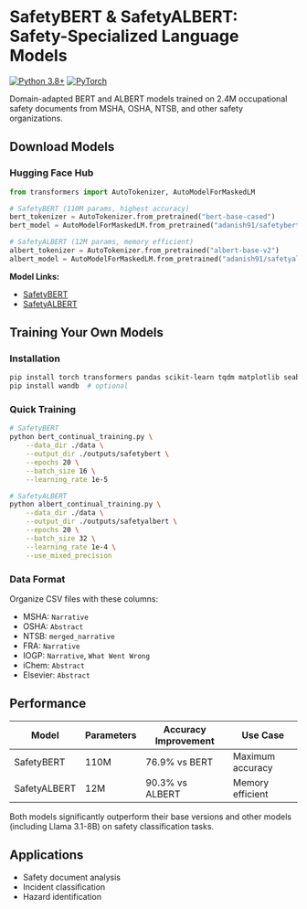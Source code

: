 # SafetyBERT & SafetyALBERT: Safety-Specialized Language Models

[![Python 3.8+](https://img.shields.io/badge/python-3.8+-blue.svg)](https://www.python.org/downloads/)
[![PyTorch](https://img.shields.io/badge/PyTorch-2.0+-red.svg)](https://pytorch.org/)

Domain-adapted BERT and ALBERT models trained on 2.4M occupational safety documents from MSHA, OSHA, NTSB, and other safety organizations.

## Download Models

### Hugging Face Hub
```python
from transformers import AutoTokenizer, AutoModelForMaskedLM

# SafetyBERT (110M params, highest accuracy)
bert_tokenizer = AutoTokenizer.from_pretrained("bert-base-cased")
bert_model = AutoModelForMaskedLM.from_pretrained("adanish91/safetybert")

# SafetyALBERT (12M params, memory efficient)
albert_tokenizer = AutoTokenizer.from_pretrained("albert-base-v2")
albert_model = AutoModelForMaskedLM.from_pretrained("adanish91/safetyalbert")
```

**Model Links:**
- [SafetyBERT](https://huggingface.co/adanish91/safetybert)
- [SafetyALBERT](https://huggingface.co/adanish91/safetyalbert)

## Training Your Own Models

### Installation
```bash
pip install torch transformers pandas scikit-learn tqdm matplotlib seaborn numpy
pip install wandb  # optional
```

### Quick Training
```bash
# SafetyBERT
python bert_continual_training.py \
    --data_dir ./data \
    --output_dir ./outputs/safetybert \
    --epochs 20 \
    --batch_size 16 \
    --learning_rate 1e-5

# SafetyALBERT  
python albert_continual_training.py \
    --data_dir ./data \
    --output_dir ./outputs/safetyalbert \
    --epochs 20 \
    --batch_size 32 \
    --learning_rate 1e-4 \
    --use_mixed_precision
```

### Data Format
Organize CSV files with these columns:
- MSHA: `Narrative`
- OSHA: `Abstract` 
- NTSB: `merged_narrative`
- FRA: `Narrative`
- IOGP: `Narrative`, `What Went Wrong`
- iChem: `Abstract`
- Elsevier: `Abstract`

## Performance

| Model | Parameters | Accuracy Improvement | Use Case |
|-------|------------|---------------------|----------|
| SafetyBERT | 110M | 76.9% vs BERT | Maximum accuracy |
| SafetyALBERT | 12M | 90.3% vs ALBERT | Memory efficient |

Both models significantly outperform their base versions and other models (including Llama 3.1-8B) on safety classification tasks.

## Applications

- Safety document analysis
- Incident classification
- Hazard identification

